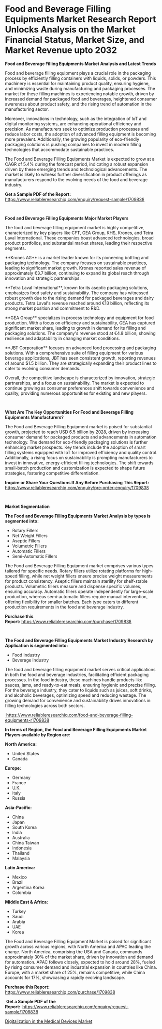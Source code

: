 <p><h1>Food and Beverage Filling Equipments Market Research Report Unlocks Analysis on the Market Financial Status, Market Size, and Market Revenue upto 2032</h1></p><p><strong>Food and Beverage Filling Equipments Market Analysis and Latest Trends</strong></p>
<p><p>Food and beverage filling equipment plays a crucial role in the packaging process by efficiently filling containers with liquids, solids, or powders. This machinery is essential for maintaining product quality, ensuring hygiene, and minimizing waste during manufacturing and packaging processes. The market for these filling machines is experiencing notable growth, driven by increased demand for packaged food and beverages, heightened consumer awareness about product safety, and the rising trend of automation in the manufacturing sector. </p><p>Moreover, innovations in technology, such as the integration of IoT and digital monitoring systems, are enhancing operational efficiency and precision. As manufacturers seek to optimize production processes and reduce labor costs, the adoption of advanced filling equipment is becoming more prevalent. Additionally, the growing popularity of eco-friendly packaging solutions is pushing companies to invest in modern filling technologies that accommodate sustainable practices. </p><p>The Food and Beverage Filling Equipments Market is expected to grow at a CAGR of 5.4% during the forecast period, indicating a robust expansion driven by these emerging trends and technological advancements. The market is likely to witness further diversification in product offerings as manufacturers respond to the evolving needs of the food and beverage industry.</p></p>
<p><strong>Get a Sample PDF of the Report:&nbsp;</strong> <a href="https://www.reliableresearchiq.com/enquiry/request-sample/1709838?utm_campaign=2780&utm_medium=2&utm_source=Github&utm_content=ia&utm_term=27032025&utm_id=food-and-beverage-filling-equipments">https://www.reliableresearchiq.com/enquiry/request-sample/1709838</a></p>
<p>&nbsp;</p>
<p><strong>Food and Beverage Filling Equipments Major Market Players</strong></p>
<p><p>The food and beverage filling equipment market is highly competitive, characterized by key players like CFT, GEA Group, KHS, Krones, and Tetra Laval International. These companies boast advanced technologies, broad product portfolios, and substantial market shares, leading their respective segments.</p><p>**Krones AG** is a market leader known for its pioneering bottling and packaging technology. The company focuses on sustainable practices, leading to significant market growth. Krones reported sales revenue of approximately €3.7 billion, continuing to expand its global reach through innovation and strategic partnerships.</p><p>**Tetra Laval International**, known for its aseptic packaging solutions, emphasizes food safety and sustainability. The company has witnessed robust growth due to the rising demand for packaged beverages and dairy products. Tetra Laval's revenue reached around €13 billion, reflecting its strong market position and commitment to R&D.</p><p>**GEA Group** specializes in process technology and equipment for food production. With a focus on efficiency and sustainability, GEA has captured significant market share, leading to growth in demand for its filling and packaging solutions. The company's revenue stood at €4.8 billion, showing resilience and adaptability in changing market conditions.</p><p>**JBT Corporation** focuses on advanced food processing and packaging solutions. With a comprehensive suite of filling equipment for various beverage applications, JBT has seen consistent growth, reporting revenues of around $1.5 billion. They are strategically expanding their product lines to cater to evolving consumer demands.</p><p>Overall, the competitive landscape is characterized by innovation, strategic partnerships, and a focus on sustainability. The market is expected to continue growing as consumer preferences shift towards convenience and quality, providing numerous opportunities for existing and new players.</p></p>
<p>&nbsp;</p>
<p><strong>What Are The Key Opportunities For Food and Beverage Filling Equipments Manufacturers?</strong></p>
<p><p>The Food and Beverage Filling Equipment market is poised for substantial growth, projected to reach USD 6.5 billion by 2028, driven by increasing consumer demand for packaged products and advancements in automation technology. The demand for eco-friendly packaging solutions is further enhancing market prospects. Key trends include the adoption of smart filling systems equipped with IoT for improved efficiency and quality control. Additionally, a rising focus on sustainability is prompting manufacturers to invest in innovative, energy-efficient filling technologies. The shift towards small-batch production and customization is expected to shape future strategies, fostering competitive differentiation.</p></p>
<p><strong>Inquire or Share Your Questions If Any Before Purchasing This Report:</strong> <a href="https://www.reliableresearchiq.com/enquiry/pre-order-enquiry/1709838?utm_campaign=2780&utm_medium=2&utm_source=Github&utm_content=ia&utm_term=27032025&utm_id=food-and-beverage-filling-equipments">https://www.reliableresearchiq.com/enquiry/pre-order-enquiry/1709838</a></p>
<p>&nbsp;</p>
<p><strong>Market Segmentation</strong></p>
<p><strong>The Food and Beverage Filling Equipments Market Analysis by types is segmented into:</strong></p>
<p><ul><li>Rotary Fillers</li><li>Net Weight Fillers</li><li>Aseptic Fillers</li><li>Volumetric Fillers</li><li>Automatic Fillers</li><li>Semi-Automatic Fillers</li></ul></p>
<p><p>The Food and Beverage Filling Equipment market comprises various types tailored for specific needs. Rotary fillers utilize rotating platforms for high-speed filling, while net weight fillers ensure precise weight measurements for product consistency. Aseptic fillers maintain sterility for shelf-stable products. Volumetric fillers measure and dispense specific volumes, ensuring accuracy. Automatic fillers operate independently for large-scale production, whereas semi-automatic fillers require manual intervention, offering flexibility for smaller batches. Each type caters to different production requirements in the food and beverage industry.</p></p>
<p><strong>Purchase this Report:&nbsp;</strong><a href="https://www.reliableresearchiq.com/purchase/1709838?utm_campaign=2780&utm_medium=2&utm_source=Github&utm_content=ia&utm_term=27032025&utm_id=food-and-beverage-filling-equipments">https://www.reliableresearchiq.com/purchase/1709838</a></p>
<p>&nbsp;</p>
<p><strong>The Food and Beverage Filling Equipments Market Industry Research by Application is segmented into:</strong></p>
<p><ul><li>Food Industry</li><li>Beverage Industry</li></ul></p>
<p><p>The food and beverage filling equipment market serves critical applications in both the food and beverage industries, facilitating efficient packaging processes. In the food industry, these machines handle products like sauces, jams, and ready-to-eat meals, ensuring hygienic and precise filling. For the beverage industry, they cater to liquids such as juices, soft drinks, and alcoholic beverages, optimizing speed and reducing wastage. The growing demand for convenience and sustainability drives innovations in filling technologies across both sectors.</p></p>
<p><a href="https://www.reliableresearchiq.com/food-and-beverage-filling-equipments-r1709838?utm_campaign=2780&utm_medium=2&utm_source=Github&utm_content=ia&utm_term=27032025&utm_id=food-and-beverage-filling-equipments">&nbsp;https://www.reliableresearchiq.com/food-and-beverage-filling-equipments-r1709838</a></p>
<p><strong>In terms of Region, the Food and Beverage Filling Equipments Market Players available by Region are:</strong></p>
<p>
    <p> <strong> North America: </strong>
        <ul>
            <li>United States</li>
            <li>Canada</li>
        </ul>
        </p> 
    <p> <strong> Europe: </strong>
        <ul>
            <li>Germany</li>
            <li>France</li>
            <li>U.K.</li>
            <li>Italy</li>
            <li>Russia</li>
        </ul>
        </p> 
    <p> <strong> Asia-Pacific: </strong>
        <ul>
            <li>China</li>
            <li>Japan</li>
            <li>South Korea</li>
            <li>India</li>
            <li>Australia</li>
            <li>China Taiwan</li>
            <li>Indonesia</li>
            <li>Thailand</li>
            <li>Malaysia</li>
        </ul>
        </p> 
    <p> <strong> Latin America: </strong>
        <ul>
            <li>Mexico</li>
            <li>Brazil</li>
            <li>Argentina Korea</li>
            <li>Colombia</li>
        </ul>
        </p> 
    <p> <strong> Middle East & Africa: </strong>
        <ul>
            <li>Turkey</li>
            <li>Saudi</li>
            <li>Arabia</li>
            <li>UAE</li>
            <li>Korea</li>
        </ul>
    </p>
    </p>
<p><p>The Food and Beverage Filling Equipment Market is poised for significant growth across various regions, with North America and APAC leading the charge. North America, comprising the USA and Canada, commands approximately 30% of the market share, driven by innovation and demand for automation. APAC follows closely, expected to hold around 28%, fueled by rising consumer demand and industrial expansion in countries like China. Europe, with a market share of 25%, remains competitive, while China accounts for 17%, showcasing a rapidly evolving landscape.</p></p>
<p><strong>Purchase this Report: </strong><a href="https://www.reliableresearchiq.com/purchase/1709838?utm_campaign=2780&utm_medium=2&utm_source=Github&utm_content=ia&utm_term=27032025&utm_id=food-and-beverage-filling-equipments">https://www.reliableresearchiq.com/purchase/1709838</a></p>
<p>&nbsp;<strong>Get a Sample PDF of the Report:&nbsp;&nbsp;</strong><a href="https://www.reliableresearchiq.com/enquiry/request-sample/1709838?utm_campaign=2780&utm_medium=2&utm_source=Github&utm_content=ia&utm_term=27032025&utm_id=food-and-beverage-filling-equipments">https://www.reliableresearchiq.com/enquiry/request-sample/1709838</a></p>
<p><strong></strong></p>
<p><p><a href="https://github.com/signallaikun/Market-Research-Report-List-1/blob/main/digitalization-in-the-medical-devices-market.md?utm_campaign=2780&utm_medium=2&utm_source=Github&utm_content=ia&utm_term=27032025&utm_id=food-and-beverage-filling-equipments">Digitalization in the Medical Devices Market</a></p></p>